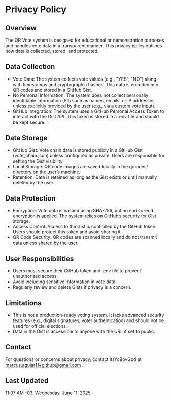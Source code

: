 # Privacy Policy

## Overview

The QR Vote system is designed for educational or demonstration purposes and handles vote data in a transparent manner. This privacy policy outlines how data is collected, stored, and protected.

## Data Collection

- Vote Data: The system collects vote values (e.g., "YES", "NO") along with timestamps and cryptographic hashes. This data is encoded into QR codes and stored in a GitHub Gist.
- No Personal Information: The system does not collect personally identifiable information (PII) such as names, emails, or IP addresses unless explicitly provided by the user (e.g., via a custom vote input).
- GitHub Integration: The system uses a GitHub Personal Access Token to interact with the Gist API. This token is stored in a .env file and should be kept secure.

## Data Storage

- GitHub Gist: Vote chain data is stored publicly in a GitHub Gist (vote_chain.json) unless configured as private. Users are responsible for setting the Gist visibility.
- Local Storage: QR code images are saved locally in the qrcodes/ directory on the user’s machine.
- Retention: Data is retained as long as the Gist exists or until manually deleted by the user.

## Data Protection

- Encryption: Vote data is hashed using SHA-256, but no end-to-end encryption is applied. The system relies on GitHub’s security for Gist storage.
- Access Control: Access to the Gist is controlled by the GitHub token. Users should protect this token and avoid sharing it.
- QR Code Security: QR codes are scanned locally and do not transmit data unless shared by the user.

## User Responsibilities

- Users must secure their GitHub token and .env file to prevent unauthorized access.
- Avoid including sensitive information in vote data.
- Regularly review and delete Gists if privacy is a concern.

## Limitations

- This is not a production-ready voting system. It lacks advanced security features (e.g., digital signatures, voter authentication) and should not be used for official elections.
- Data in the Gist is accessible to anyone with the URL if set to public.

## Contact

For questions or concerns about privacy, contact ItsYoBoyGod at marcus.aguiar11+github@gmail.com .

## Last Updated

11:07 AM -03, Wednesday, June 11, 2025